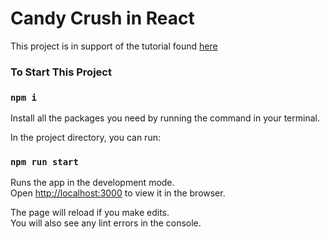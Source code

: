 # Candy Crush in React

This project is in support of the tutorial found [here](https://www.youtube.com/watch?v=PBrEq9Wd6_U)

### To Start This Project

### `npm i`

Install all the packages you need by running the command in your terminal.

In the project directory, you can run:

### `npm run start`

Runs the app in the development mode.\
Open [http://localhost:3000](http://localhost:3000) to view it in the browser.

The page will reload if you make edits.\
You will also see any lint errors in the console.
